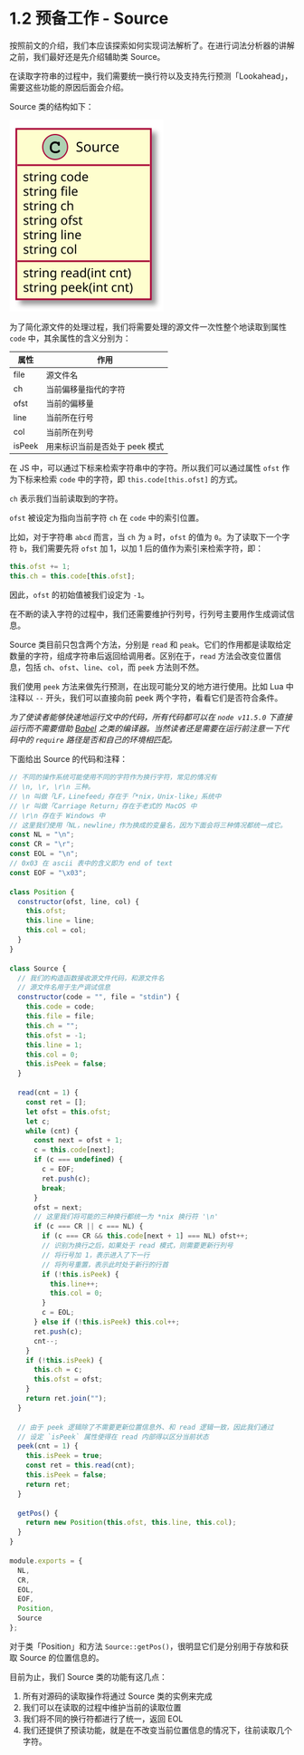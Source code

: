 # 1.2 预备工作 - Source

按照前文的介绍，我们本应该探索如何实现词法解析了。在进行词法分析器的讲解之前，我们最好还是先介绍辅助类 Source。

在读取字符串的过程中，我们需要统一换行符以及支持先行预测「Lookahead」，需要这些功能的原因后面会介绍。

Source 类的结构如下：

![](images/source.svg)

为了简化源文件的处理过程，我们将需要处理的源文件一次性整个地读取到属性 `code` 中，其余属性的含义分别为：

属性 | 作用
-----|-----
file | 源文件名
ch | 当前偏移量指代的字符
ofst | 当前的偏移量
line | 当前所在行号
col | 当前所在列号
isPeek | 用来标识当前是否处于 peek 模式

在 JS 中，可以通过下标来检索字符串中的字符。所以我们可以通过属性 `ofst` 作为下标来检索 `code` 中的字符，即 `this.code[this.ofst]` 的方式。

`ch` 表示我们当前读取到的字符。 

`ofst` 被设定为指向当前字符 `ch` 在 `code` 中的索引位置。

比如，对于字符串 `abcd` 而言，当 `ch` 为 `a` 时，`ofst` 的值为 `0`。为了读取下一个字符 `b`，我们需要先将 `ofst` 加 1，以加 1 后的值作为索引来检索字符，即：

```js
this.ofst += 1;
this.ch = this.code[this.ofst];
```

因此，`ofst` 的初始值被我们设定为 `-1`。

在不断的读入字符的过程中，我们还需要维护行列号，行列号主要用作生成调试信息。

Source 类目前只包含两个方法，分别是 `read` 和 `peak`。它们的作用都是读取给定数量的字符，组成字符串后返回给调用者。区别在于，`read` 方法会改变位置信息，包括 `ch`、`ofst`、`line`、`col`，而 `peek` 方法则不然。

我们使用 `peek` 方法来做先行预测，在出现可能分叉的地方进行使用。比如 Lua 中注释以 `--` 开头，我们可以直接向前 peek 两个字符，看看它们是否符合条件。

*为了使读者能够快速地运行文中的代码，所有代码都可以在 `node v11.5.0` 下直接运行而不需要借助 [Babel](https://babeljs.io/) 之类的编译器。当然读者还是需要在运行前注意一下代码中的 `require` 路径是否和自己的环境相匹配。*

下面给出 Source 的代码和注释：

```js
// 不同的操作系统可能使用不同的字符作为换行字符，常见的情况有
// \n, \r, \r\n 三种。
// \n 叫做「LF，Linefeed」存在于「*nix，Unix-like」系统中
// \r 叫做「Carriage Return」存在于老式的 MacOS 中
// \r\n 存在于 Windows 中
// 这里我们使用「NL，newline」作为换成的变量名，因为下面会将三种情况都统一成它。
const NL = "\n";
const CR = "\r";
const EOL = "\n";
// 0x03 在 ascii 表中的含义即为 end of text
const EOF = "\x03";

class Position {
  constructor(ofst, line, col) {
    this.ofst;
    this.line = line;
    this.col = col;
  }
}

class Source {
  // 我们的构造函数接收源文件代码，和源文件名
  // 源文件名用于生产调试信息
  constructor(code = "", file = "stdin") {
    this.code = code;
    this.file = file;
    this.ch = "";
    this.ofst = -1;
    this.line = 1;
    this.col = 0;
    this.isPeek = false;
  }

  read(cnt = 1) {
    const ret = [];
    let ofst = this.ofst;
    let c;
    while (cnt) {
      const next = ofst + 1;
      c = this.code[next];
      if (c === undefined) {
        c = EOF;
        ret.push(c);
        break;
      }
      ofst = next;
      // 这里我们将可能的三种换行都统一为 *nix 换行符 '\n'
      if (c === CR || c === NL) {
        if (c === CR && this.code[next + 1] === NL) ofst++;
        // 识别为换行之后，如果处于 read 模式，则需要更新行列号
        // 将行号加 1，表示进入了下一行
        // 将列号重置，表示此时处于新行的行首
        if (!this.isPeek) {
          this.line++;
          this.col = 0;
        }
        c = EOL;
      } else if (!this.isPeek) this.col++;
      ret.push(c);
      cnt--;
    }
    if (!this.isPeek) {
      this.ch = c;
      this.ofst = ofst;
    }
    return ret.join("");
  }

  // 由于 peek 逻辑除了不需要更新位置信息外、和 read 逻辑一致，因此我们通过
  // 设定 `isPeek` 属性使得在 read 内部得以区分当前状态
  peek(cnt = 1) {
    this.isPeek = true;
    const ret = this.read(cnt);
    this.isPeek = false;
    return ret;
  }

  getPos() {
    return new Position(this.ofst, this.line, this.col);
  }
}

module.exports = {
  NL,
  CR,
  EOL,
  EOF,
  Position,
  Source
};
```

对于类「Position」和方法 `Source::getPos()`，很明显它们是分别用于存放和获取 Source 的位置信息的。

目前为止，我们 Source 类的功能有这几点：

1. 所有对源码的读取操作将通过 Source 类的实例来完成
2. 我们可以在读取的过程中维护当前的读取位置
3. 我们将不同的换行符都进行了统一，返回 EOL
4. 我们还提供了预读功能，就是在不改变当前位置信息的情况下，往前读取几个字符。
